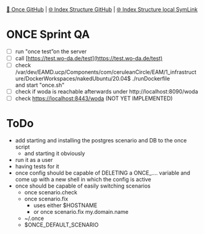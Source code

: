 [📁 Once GitHub](/cerulean-circle-unlimited-2cu/product/development/once.md) | [🌐 Index Structure GitHub](/cerulean-circle-unlimited-2cu/product/development/once/once-sprint-qa.md) | [🌐 Index Structure local SymLink](./once-sprint-qa.entry.md)

# ONCE Sprint QA

- [ ] run "once test”on the server
- [ ] call [https://test.wo-da.de/test](https://test.wo-da.de/test)
- [ ] check /var/dev/EAMD.ucp/Components/com/ceruleanCircle/EAM/1\_infrastructure/DockerWorkspaces/nakedUbuntu/20.04$ ./runDockerfile   
and start "once.sh"
- [ ] check if woda is reachable afterwards under http://localhost:8090/woda
- [ ] check [https://localhost:8443/woda](http://localhost:8090/woda) (NOT YET IMPLEMENTED)

# ToDo

- add starting and installing the postgres scenario and DB to the once script
  - and starting it obviously
- run it as a user
- having tests for it
- once config should be capable of DELETING a ONCE\_…. variable and come up with a new shell in which the config is active
- once should be capable of easily switching scenarios
  - once scenario.check
  - once scenario.fix
    - uses either $HOSTNAME
    - or once scenario.fix my.domain.name
  - ~/.once
  - $ONCE\_DEFAULT\_SCENARIO
